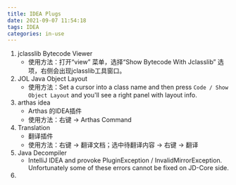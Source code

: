 ```yaml
---
title: IDEA Plugs
date: 2021-09-07 11:54:18
tags: IDEA
categories: in-use
---
```


1. jclasslib Bytecode Viewer
   - 使用方法：打开“view” 菜单，选择“Show Bytecode With Jclasslib” 选项，右侧会出现jclasslib工具窗口。
2. JOL Java Object Layout
   - 使用方法：Set a cursor into a class name and then press `Code / Show Object Layout` and you'll see a right panel with layout info.
3. arthas idea 
   - Arthas 的IDEA插件
   - 使用方法：右键 -> Arthas Command
4. Translation
   - 翻译插件
   - 使用方法：右键 -> 翻译文档；选中待翻译内容 -> 右键 -> 翻译
5. Java Decompiler
   - IntelliJ IDEA and provoke PluginException / InvalidMirrorException. Unfortunately some of these errors cannot be fixed on JD-Core side.
6. 

